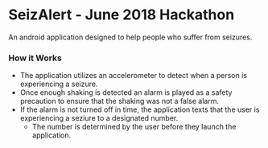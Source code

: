 # SeizAlert - June 2018 Hackathon

An android application designed to help people who suffer from seizures.

### How it Works
* The application utilizes an accelerometer to detect when a person is experiencing a seizure. 
* Once enough shaking is detected an alarm is played as a safety precaution to ensure that the shaking was not a false alarm.
* If the alarm is not turned off in time, the application texts that the user is experiencing a seziure to a designated number.
  * The number is determined by the user before they launch the application.

